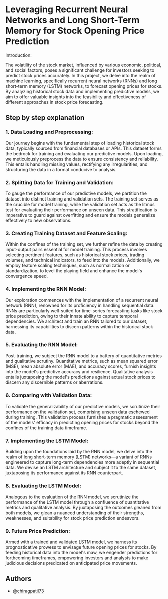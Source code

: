 
#  Leveraging Recurrent Neural Networks and Long Short-Term Memory for Stock Opening Price Prediction

Introduction:

The volatility of the stock market, influenced by various economic, political, and social factors, poses a significant challenge for investors seeking to predict stock prices accurately. In this project, we delve into the realm of machine learning, specifically recurrent neural networks (RNNs) and long short-term memory (LSTM) networks, to forecast opening prices for stocks. By analyzing historical stock data and implementing predictive models, we aim to offer valuable insights into the feasibility and effectiveness of different approaches in stock price forecasting.

## Step by step explanation


### 1. Data Loading and Preprocessing:

Our journey begins with the fundamental step of loading historical stock data, typically sourced from financial databases or APIs. This dataset forms the bedrock for training and evaluating our predictive models. Upon loading, we meticulously preprocess the data to ensure consistency and reliability. This entails handling missing values, rectifying any irregularities, and structuring the data in a format conducive to analysis.

### 2. Splitting Data for Training and Validation:

To gauge the performance of our predictive models, we partition the dataset into distinct training and validation sets. The training set serves as the crucible for model training, while the validation set acts as the litmus test for evaluating their performance on unseen data. This stratification is imperative to guard against overfitting and ensure the models generalize effectively to new observations.

### 3. Creating Training Dataset and Feature Scaling:

Within the confines of the training set, we further refine the data by creating input-output pairs essential for model training. This process involves selecting pertinent features, such as historical stock prices, trading volumes, and technical indicators, to feed into the models. Additionally, we employ feature scaling techniques, such as normalization or standardization, to level the playing field and enhance the model's convergence speed.

### 4. Implementing the RNN Model:

Our exploration commences with the implementation of a recurrent neural network (RNN), renowned for its proficiency in handling sequential data. RNNs are particularly well-suited for time-series forecasting tasks like stock price prediction, owing to their innate ability to capture temporal dependencies. We architect and train an RNN tailored to our dataset, harnessing its capabilities to discern patterns within the historical stock data.

### 5. Evaluating the RNN Model:

Post-training, we subject the RNN model to a battery of quantitative metrics and qualitative scrutiny. Quantitative metrics, such as mean squared error (MSE), mean absolute error (MAE), and accuracy scores, furnish insights into the model's predictive accuracy and resilience. Qualitative analysis entails juxtaposing the model's predictions against actual stock prices to discern any discernible patterns or aberrations.

### 6. Comparing with Validation Data:

To validate the generalizability of our predictive models, we scrutinize their performance on the validation set, comprising unseen data eschewed during training. This validation process furnishes a pragmatic assessment of the models' efficacy in predicting opening prices for stocks beyond the confines of the training data timeframe.

### 7. Implementing the LSTM Model:

Building upon the foundations laid by the RNN model, we delve into the realm of long short-term memory (LSTM) networks—a variant of RNNs engineered to capture long-term dependencies more adeptly in sequential data. We devise an LSTM architecture and subject it to the same dataset, juxtaposing its performance against its RNN counterpart.

### 8. Evaluating the LSTM Model:

Analogous to the evaluation of the RNN model, we scrutinize the performance of the LSTM model through a confluence of quantitative metrics and qualitative analysis. By juxtaposing the outcomes gleaned from both models, we glean a nuanced understanding of their strengths, weaknesses, and suitability for stock price prediction endeavors.

### 9. Future Price Prediction:

Armed with a trained and validated LSTM model, we harness its prognosticative prowess to envisage future opening prices for stocks. By feeding historical data into the model's maw, we engender predictions for forthcoming timeframes, empowering investors and analysts to make judicious decisions predicated on anticipated price movements.


## Authors

- [@chiragpatil73](https://github.com/chiragpatil73)

